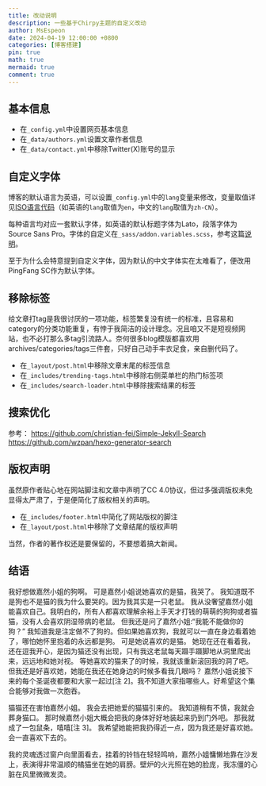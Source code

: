 ```yaml
---
title: 改动说明
description: 一些基于Chirpy主题的自定义改动
author: MsEspeon
date: 2024-04-19 12:00:00 +0800
categories: [博客搭建]
pin: true
math: true
mermaid: true
comment: true
---
```


## 基本信息

- 在`_config.yml`中设置网页基本信息
- 在`_data/authors.yml`设置文章作者信息
- 在`_data/contact.yml`中移除Twitter(X)账号的显示

## 自定义字体

博客的默认语言为英语，可以设置`_config.yml`中的`lang`变量来修改，变量取值详见[ISO语言代码](http://www.lingoes.net/en/translator/langcode.htm)（如英语的`lang`取值为`en`，中文的`lang`取值为`zh-CN`）。

每种语言均对应一套默认字体，如英语的默认标题字体为Lato，段落字体为Source Sans Pro。字体的自定义在`_sass/addon.variables.scss`，参考这篇[说明](https://github.com/cotes2020/jekyll-theme-chirpy/pull/986)。

至于为什么会特意提到自定义字体，因为默认的中文字体实在太难看了，便改用PingFang SC作为默认字体。

## 移除标签

给文章打tag是我很讨厌的一项功能，标签繁复没有统一的标准，且容易和category的分类功能重复，有悖于我简洁的设计理念。况且咱又不是短视频网站，也不必打那么多tag引流路人。奈何很多blog模版都喜欢用archives/categories/tags三件套，只好自己动手丰衣足食，亲自删代码了。

- 在`_layout/post.html`中移除文章末尾的标签信息
- 在`_includes/trending-tags.html`中移除右侧菜单栏的热门标签项
- 在`_includes/search-loader.html`中移除搜索结果的标签

## 搜索优化

参考：
https://github.com/christian-fei/Simple-Jekyll-Search
https://github.com/wzpan/hexo-generator-search

## 版权声明

虽然原作者贴心地在网站脚注和文章中声明了CC 4.0协议，但过多强调版权未免显得太严肃了，于是便简化了版权相关的声明。

- 在`_includes/footer.html`中简化了网站版权的脚注
- 在`_layout/post.html`中移除了文章结尾的版权声明

当然，作者的著作权还是要保留的，不要想着搞大新闻。

## 结语

我好想做嘉然小姐的狗啊。
可是嘉然小姐说她喜欢的是猫，我哭了。
我知道既不是狗也不是猫的我为什么要哭的。因为我其实是一只老鼠。
我从没奢望嘉然小姐能喜欢自己。我明白的，所有人都喜欢理解余裕上手天才打钱的萌萌的狗狗或者猫猫，没有人会喜欢阴湿带病的老鼠。
但我还是问了嘉然小姐:“我能不能做你的狗？”
我知道我是注定做不了狗的。但如果她喜欢狗，我就可以一直在身边看着她了，哪怕她怀里抱着的永远都是狗。
可是她说喜欢的是猫。
她现在还在看着我，还在逗我开心，是因为猫还没有出现，只有我这老鼠每天蹑手蹑脚地从洞里爬出来，远远地和她对视。
等她喜欢的猫来了的时候，我就该重新滚回我的洞了吧。
但我还是好喜欢她，她能在我还在她身边的时候多看我几眼吗？
嘉然小姐说接下来的每个圣诞夜都要和大家一起过[注 2]。我不知道大家指哪些人。好希望这个集合能够对我做一次胞吞。

猫猫还在害怕嘉然小姐。
我会去把她爱的猫猫引来的。
我知道稍有不慎，我就会葬身猫口。
那时候嘉然小姐大概会把我的身体好好地装起来扔到门外吧。
那我就成了一包鼠条，嘻嘻[注 3]。
我希望她能把我扔得近一点，因为我还是好喜欢她。会一直喜欢下去的。

我的灵魂透过窗户向里面看去，挂着的铃铛在轻轻鸣响，嘉然小姐慵懒地靠在沙发上，表演得非常温顺的橘猫坐在她的肩膀。壁炉的火光照在她的脸庞，我冻僵的心脏在风里微微发烫。